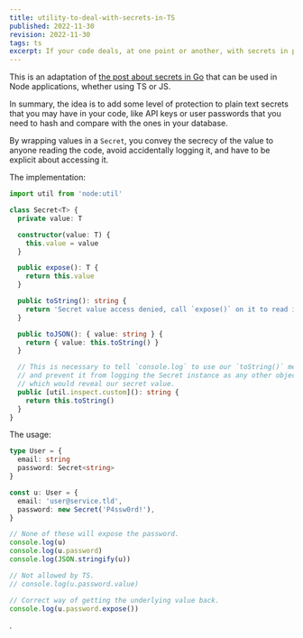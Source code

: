 ```yaml
---
title: utility-to-deal-with-secrets-in-TS
published: 2022-11-30
revision: 2022-11-30
tags: ts
excerpt: If your code deals, at one point or another, with secrets in plain text, it might be a good idea to prevent accidental logging of such sensitive information.
---
```


This is an adaptation of [the post about secrets in Go](./utility-to-deal-with-secrets-in-go.html) that can be used in Node applications, whether using TS or JS.

In summary, the idea is to add some level of protection to plain text secrets that you may have in your code, like API keys or user passwords that you need to hash and compare with the ones in your database.

By wrapping values in a `Secret`, you convey the secrecy of the value to anyone reading the code, avoid accidentally logging it, and have to be explicit about accessing it.

The implementation:

```typescript
import util from 'node:util'

class Secret<T> {
  private value: T

  constructor(value: T) {
    this.value = value
  }

  public expose(): T {
    return this.value
  }

  public toString(): string {
    return 'Secret value access denied, call `expose()` on it to read it.'
  }

  public toJSON(): { value: string } {
    return { value: this.toString() }
  }

  // This is necessary to tell `console.log` to use our `toString()` method
  // and prevent it from logging the Secret instance as any other object,
  // which would reveal our secret value.
  public [util.inspect.custom](): string {
    return this.toString()
  }
}
```

The usage:

```typescript
type User = {
  email: string
  password: Secret<string>
}

const u: User = {
  email: 'user@service.tld',
  password: new Secret('P4ssw0rd!'),
}

// None of these will expose the password.
console.log(u)
console.log(u.password)
console.log(JSON.stringify(u))

// Not allowed by TS.
// console.log(u.password.value)

// Correct way of getting the underlying value back.
console.log(u.password.expose())
```

.
